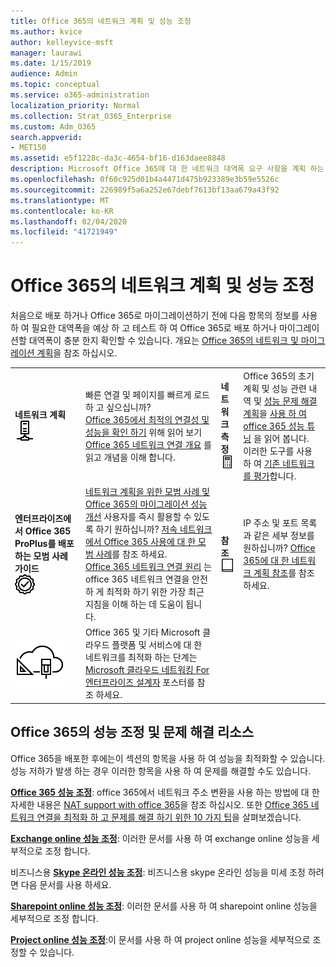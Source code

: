 ```yaml
---
title: Office 365의 네트워크 계획 및 성능 조정
ms.author: kvice
author: kelleyvice-msft
manager: laurawi
ms.date: 1/15/2019
audience: Admin
ms.topic: conceptual
ms.service: o365-administration
localization_priority: Normal
ms.collection: Strat_O365_Enterprise
ms.custom: Adm_O365
search.appverid:
- MET150
ms.assetid: e5f1228c-da3c-4654-bf16-d163daee8848
description: Microsoft Office 365에 대 한 네트워크 대역폭 요구 사항을 계획 하는 데 도움이 됩니다. 배포한 후에는 여기로 돌아와서 Office 365 성능 문제를 미세 하 게 조정 합니다.
ms.openlocfilehash: 0f60c925d01b4a4471d475b923389e3b59e5526c
ms.sourcegitcommit: 226989f5a6a252e67debf7613bf13aa679a43f92
ms.translationtype: MT
ms.contentlocale: ko-KR
ms.lasthandoff: 02/04/2020
ms.locfileid: "41721949"
---
```

# <a name="network-planning-and-performance-tuning-for-office-365"></a>Office 365의 네트워크 계획 및 성능 조정
처음으로 배포 하거나 Office 365로 마이그레이션하기 전에 다음 항목의 정보를 사용 하 여 필요한 대역폭을 예상 하 고 테스트 하 여 Office 365로 배포 하거나 마이그레이션할 대역폭이 충분 한지 확인할 수 있습니다. 개요는 [Office 365의 네트워크 및 마이그레이션 계획](network-and-migration-planning.md)을 참조 하십시오.
  
|||||
|:-----|:-----|:-----|:-----|
|**네트워크 계획** <br/> ![네트워크](media/5e9dcd06-601b-4b28-88dc-f524e7548794.png)           <br/> |빠른 연결 및 페이지를 빠르게 로드 하 고 싶으십니까?  <br/> [Office 365에서 최적의 연결성 및 성능을 확인 하기](https://aka.ms/o365perfprinciples) 위해 읽어 보기 <br/> [Office 365 네트워크 연결 개요](https://docs.microsoft.com/office365/enterprise/office-365-networking-overview) 를 읽고 개념을 이해 합니다.  <br/> |**네트워크 측정** <br/> ![계산](media/d690a132-4884-40eb-a918-526bb3dff3cc.png)           <br/> |Office 365의 초기 계획 및 성능 관련 내역 및 [성능 문제 해결 계획](performance-troubleshooting-plan.md)을 [사용 하 여 office 365 성능 튜닝](performance-tuning-using-baselines-and-history.md) 을 읽어 봅니다.  <br/> 이러한 도구를 사용 하 여 [기존 네트워크를 평가](network-and-migration-planning.md#calculators)합니다.  <br/> |
|**엔터프라이즈에서 Office 365 ProPlus를 배포하는 모범 사례 가이드** <br/> ![모범 사례](media/2a659a5c-1007-47d3-a6c6-a19e018ab29b.png)           <br/> |[네트워크 계획을 위한 모범 사례 및 Office 365의 마이그레이션 성능 개선](network-and-migration-planning.md#BestPractices) 사용자를 즉시 활용할 수 있도록 하기 원하십니까? [저속 네트워크에서 Office 365 사용에 대 한 모범 사례](https://support.office.com/article/fd16c8d2-4799-4c39-8fd7-045f06640166)를 참조 하세요.  <br/> [Office 365 네트워크 연결 원리](https://aka.ms/o365networkingprinciples) 는 office 365 네트워크 연결을 안전 하 게 최적화 하기 위한 가장 최근 지침을 이해 하는 데 도움이 됩니다.  <br/> |**참조** <br/> ![책 또는 업무 일지](media/56dff3c1-f605-48d8-811f-7d13ce639ecd.png)           <br/> |IP 주소 및 포트 목록과 같은 세부 정보를 원하십니까? [Office 365에 대 한 네트워크 계획 참조](network-and-migration-planning.md#NetReference)를 참조 하세요.  <br/> |
|![엔터프라이즈 설계자 포스터 용 Microsoft 클라우드 네트워킹 참조](media/3094be9f-2407-4fa5-896d-aa66ef7b9bb9.png)           <br/> |Office 365 및 기타 Microsoft 클라우드 플랫폼 및 서비스에 대 한 네트워크를 최적화 하는 단계는 [Microsoft 클라우드 네트워킹 For 엔터프라이즈 설계자](https://aka.ms/cloudarchnetworking) 포스터를 참조 하세요.  <br/> |
   
## <a name="performance-tuning-and-troubleshooting-resources-for-office-365"></a>Office 365의 성능 조정 및 문제 해결 리소스
<a name="apptuning"> </a>

Office 365을 배포한 후에는이 섹션의 항목을 사용 하 여 성능을 최적화할 수 있습니다. 성능 저하가 발생 하는 경우 이러한 항목을 사용 하 여 문제를 해결할 수도 있습니다.
  
 **[Office 365 성능 조정](tune-office-365-performance.md)**: office 365에서 네트워크 주소 변환을 사용 하는 방법에 대 한 자세한 내용은 [NAT support with office 365](nat-support-with-office-365.md)을 참조 하십시오. 또한 [Office 365 네트워크 연결을 최적화 하 고 문제를 해결 하기 위한 10 가지 팁](https://docs.microsoft.com/archive/blogs/onthewire/top-10-tips-for-optimising-troubleshooting-your-office-365-network-connectivity)을 살펴보겠습니다. 
  
 **[Exchange online 성능 조정](tune-exchange-online-performance.md)**: 이러한 문서를 사용 하 여 exchange online 성능을 세부적으로 조정 합니다. 
  
 비즈니스용 **[Skype 온라인 성능 조정](tune-skype-for-business-online-performance.md)**: 비즈니스용 skype 온라인 성능을 미세 조정 하려면 다음 문서를 사용 하세요. 
  
 **[Sharepoint online 성능 조정](tune-sharepoint-online-performance.md)**: 이러한 문서를 사용 하 여 sharepoint online 성능을 세부적으로 조정 합니다. 
  
 **[Project online 성능 조정](https://support.office.com/article/12ba0ebd-c616-42e5-b9b6-cad570e8409c)**:이 문서를 사용 하 여 project online 성능을 세부적으로 조정할 수 있습니다. 
  


